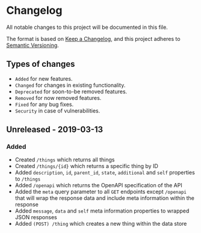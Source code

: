 # Changelog
All notable changes to this project will be documented in this file.

The format is based on [Keep a Changelog](https://keepachangelog.com/en/1.0.0/), and this project adheres to [Semantic Versioning](https://semver.org/spec/v2.0.0.html).

## Types of changes
- `Added` for new features.
- `Changed` for changes in existing functionality.
- `Deprecated` for soon-to-be removed features.
- `Removed` for now removed features.
- `Fixed` for any bug fixes.
- `Security` in case of vulnerabilities.

## Unreleased - 2019-03-13
### Added
- Created `/things` which returns all things
- Created `/things/{id}` which returns a specific thing by ID
- Added `description`, `id`, `parent_id`, `state`, `additional` and `self` properties to `/things`
- Added `/openapi` which returns the OpenAPI specification of the API
- Added the `meta` query parameter to all `GET` endpoints except `/openapi` that will wrap the response data and include meta information within the response
- Added `message`, `data` and `self` meta information properties to wrapped JSON responses
- Added `(POST) /thing` which creates a new thing within the data store